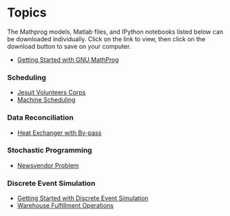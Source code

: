 Topics
========
The Mathprog models, Matlab files, and IPython notebooks listed below can be downloaded individually. Click on the link to view, then click on the download button to save on your computer.

* [Getting Started with GNU MathProg](http://nbviewer.ipython.org/github/jckantor/CBE40455/blob/master/notebooks/Getting%20Started%20with%20GNU%20MathProg.ipynb)

### Scheduling ##
* [Jesuit Volunteers Corps](http://nbviewer.ipython.org/github/jckantor/CBE40455/blob/master/notebooks/Jesuit%20Volunteer%20Corps.ipynb)
* [Machine Scheduling](http://nbviewer.ipython.org/github/jckantor/CBE40455/blob/master/notebooks/Machine%20Scheduling.ipynb)

### Data Reconciliation ##
* [Heat Exchanger with By-pass](http://nbviewer.ipython.org/github/jckantor/CBE40455/blob/master/notebooks/Data%20Reconciliation.ipynb)

### Stochastic Programming ##
* [Newsvendor Problem](http://nbviewer.ipython.org/github/jckantor/CBE40455/blob/master/notebooks/Newsvendor%20Problem.ipynb)

### Discrete Event Simulation
* [Getting Started with Discrete Event Simulation](http://nbviewer.ipython.org/github/jckantor/CBE40455/blob/master/notebooks/Getting%20Started%20with%20Discrete%20Event%20Simulation.ipynb)
* [Warehouse Fulfillment Operations](http://nbviewer.ipython.org/github/jckantor/CBE40455/blob/master/notebooks/Warehouse%20Fulfillment%20Operations.ipynb)
